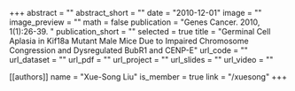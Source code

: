 +++
abstract = ""
abstract_short = ""
date = "2010-12-01"
image = ""
image_preview = ""
math = false
publication = "Genes Cancer. 2010, 1(1):26-39. "
publication_short = ""
selected = true
title = "Germinal Cell Aplasia in Kif18a Mutant Male Mice Due to Impaired Chromosome Congression and Dysregulated BubR1 and CENP-E"
url_code = ""
url_dataset = ""
url_pdf = ""
url_project = ""
url_slides = ""
url_video = ""

[[authors]]
    name = "Xue-Song Liu"
    is_member = true
    link = "/xuesong"
+++
